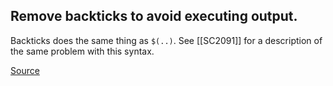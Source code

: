 ## Remove backticks to avoid executing output.

Backticks does the same thing as `$(..)`. See [[SC2091]] for a description of the same problem with this syntax.

[Source](https://github.com/koalaman/shellcheck/wiki/SC2092)

